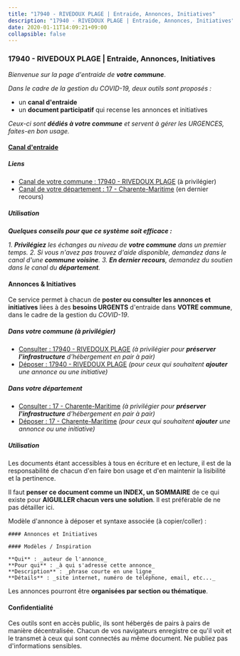 ```yaml
---
title: "17940 - RIVEDOUX PLAGE | Entraide, Annonces, Initiatives"
description: "17940 - RIVEDOUX PLAGE | Entraide, Annonces, Initiatives"
date: 2020-01-11T14:09:21+09:00
collapsible: false
---
```


### 17940 - RIVEDOUX PLAGE | Entraide, Annonces, Initiatives

_Bienvenue sur la page d'entraide de **votre commune**_.

_Dans le cadre de la gestion du COVID-19, deux outils sont proposés :_

- un **canal d'entraide**
- un **document participatif** qui recense les annonces et initiatives

_Ceux-ci sont **dédiés à votre commune** et servent à gérer les URGENCES, faites-en bon usage._

#### [Canal d'entraide](https://entraide.stopcoronavirus.tech/#/channel/17940_rivedoux-plage)

##### Liens

- [Canal de votre commune : 17940 	- RIVEDOUX PLAGE](https://entraide.stopcoronavirus.tech/#/channel/17940_rivedoux-plage) (à privilégier)
- [Canal de votre département : 17 	- Charente-Maritime](https://entraide.stopcoronavirus.tech/#/channel/17_charente-maritime) (en dernier recours)

##### Utilisation

_**Quelques conseils pour que ce système soit efficace :**_

_1. **Privilégiez** les échanges au niveau de **votre commune** dans un premier temps._
_2. Si vous n'avez pas trouvez d'aide disponible, demandez dans le canal d'une **commune voisine**._
_3. **En dernier recours**, demandez du soutien dans le canal du **département**._

#### Annonces & Initiatives


Ce service permet à chacun de **poster ou consulter les annonces et initiatives** liées à des **besoins
URGENTS** d'entraide dans **VOTRE commune**, dans le cadre de la gestion du _COVID-19_.

##### Dans votre commune (à privilégier)

- [Consulter : 17940 	- RIVEDOUX PLAGE](https://docs.stopcoronavirus.tech/#/r/markdown/17940_rivedoux-plage/4XTTM9uhQVBTLQHREwXaXihCVz5AxZ7JxRrr1ygD19cZ6F8ct) _(à privilégier pour **préserver l'infrastructure** d'hébergement en pair à pair)_
- [Déposer : 17940 	- RIVEDOUX PLAGE](https://docs.stopcoronavirus.tech/#/w/markdown/17940_rivedoux-plage/4XTTM9uhQVBTLQHREwXaXihCVz5AxZ7JxRrr1ygD19cZ6F8ct-K3TgUjGauujynjCBEcJTrjFbLQsPywDKhJQ1PgzHzUsjgWmVJEkayW9fLnjwZYkR6vvkKNZxr8F74yuNTahqrK4vuz5UoYd3DFdBHrP6vAKQNrrStJYtfFQKujQTb1SDYPorTZTS) _(pour ceux qui souhaitent **ajouter** une annonce ou une initiative)_

##### Dans votre département

- [Consulter : 17 	- Charente-Maritime](https://docs.stopcoronavirus.tech/#/r/markdown/17_charente-maritime/4XTTMAHJ2mzntotVpGPYjBmWjA2nraF9iK7f6NDCcXvirM61x) _(à privilégier pour **préserver l'infrastructure** d'hébergement en pair à pair)_
- [Déposer : 17 	- Charente-Maritime](https://docs.stopcoronavirus.tech/#/w/markdown/17_charente-maritime/4XTTMAHJ2mzntotVpGPYjBmWjA2nraF9iK7f6NDCcXvirM61x-K3TgUwtAPDwMxHU88E8VuLmm69aSd9fMravaXpP1NyEYEfKArtCAVbR5aybTui2kV5QTFnaQz2zH2Sn6oRPjKceruacp9QeUFqnECdnXZ9dv7DZJwVRD38Msh2rY2txdMbNiqS4S) _(pour ceux qui souhaitent **ajouter** une annonce ou une initiative)_


##### Utilisation

Les documents étant accessibles à tous en écriture et en lecture, il est de la
responsabilité de chacun d'en faire bon usage et d'en maintenir la lisibilité
et la pertinence.

Il faut **penser ce document comme un INDEX, un SOMMAIRE** de ce qui existe
pour **AIGUILLER chacun vers une solution**. Il est préférable de ne pas détailler ici.

Modèle d'annonce à déposer et syntaxe associée (à copier/coller) :

    #### Annonces et Initiatives

    #### Modèles / Inspiration

    **Qui** : _auteur de l'annonce_
    **Pour qui** : _à qui s'adresse cette annonce_
    **Description** : _phrase courte en une ligne_
    **Détails** : _site internet, numéro de téléphone, email, etc..._


Les annonces pourront être **organisées par section ou thématique**.

#### Confidentialité

Ces outils sont en accès public, ils sont hébergés de pairs à pairs de manière décentralisée.
Chacun de vos navigateurs enregistre ce qu'il voit et le transmet à ceux qui sont connectés au même document.
Ne publiez pas d'informations sensibles.
